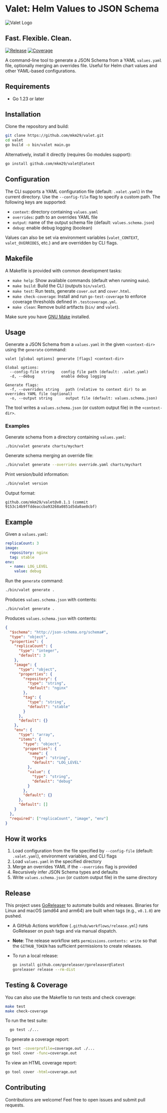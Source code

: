# Valet: Helm Values to JSON Schema

![Valet Logo](./images/logov2.png)

## Fast. Flexible. Clean.

<!-- GitHub Actions release status -->
[![Release](https://github.com/mkm29/valet/actions/workflows/release.yml/badge.svg)](https://github.com/mkm29/valet/actions/workflows/release.yml)
[![Coverage](https://github.com/mkm29/valet/actions/workflows/coverage.yml/badge.svg)](https://github.com/mkm29/valet/actions/workflows/coverage.yml)

A command-line tool to generate a JSON Schema from a YAML `values.yaml` file, optionally merging an overrides file. Useful for Helm chart values and other YAML-based configurations.

## Requirements

- Go 1.23 or later

## Installation

Clone the repository and build:

  ```bash
  git clone https://github.com/mkm29/valet.git
  cd valet
  go build -o bin/valet main.go
  ```

Alternatively, install it directly (requires Go modules support):

  ```bash
  go install github.com/mkm29/valet@latest
  ```

## Configuration

The CLI supports a YAML configuration file (default: `.valet.yaml`) in the current directory. Use the `--config-file` flag to specify a custom path. The following keys are supported:

- `context`: directory containing `values.yaml`
- `overrides`: path to an overrides YAML file
- `output`: name of the output schema file (default: `values.schema.json`)
- `debug`: enable debug logging (boolean)

Values can also be set via environment variables (`valet_CONTEXT`, `valet_OVERRIDES`, etc.) and are overridden by CLI flags.

## Makefile

A Makefile is provided with common development tasks:

- `make help`: Show available commands (default when running `make`).
- `make build`: Build the CLI (outputs `bin/valet`).
- `make test`: Run tests, generate `cover.out` and `cover.html`.
- `make check-coverage`: Install and run `go-test-coverage` to enforce coverage thresholds defined in `.testcoverage.yml`.
- `make clean`: Remove build artifacts (`bin/` and `valet`).

Make sure you have [GNU Make](https://www.gnu.org/software/make/) installed.

## Usage

Generate a JSON Schema from a `values.yaml` in the given `<context-dir>` using the `generate` command:

```console
valet [global options] generate [flags] <context-dir>

Global options:
  --config-file string   config file path (default: .valet.yaml)
  -d, --debug            enable debug logging

Generate flags:
  -f, --overrides string   path (relative to context dir) to an overrides YAML file (optional)
  -o, --output string      output file (default: values.schema.json)
```

The tool writes a `values.schema.json` (or custom output file) in the `<context-dir>`.

### Examples

Generate schema from a directory containing `values.yaml`:

  ```bash
  ./bin/valet generate charts/mychart
  ```

Generate schema merging an override file:

  ```bash
  ./bin/valet generate --overrides override.yaml charts/mychart
  ```

Print version/build information:

  ```bash
  ./bin/valet version
  ```

Output format:

  ```text
  github.com/mkm29/valet@v0.1.1 (commit 9153c14b9ffddeaccba93268a0851d5da0ae8cbf)
  ```

## Example

Given a `values.yaml`:

  ```yaml
  replicaCount: 3
  image:
    repository: nginx
    tag: stable
  env:
    - name: LOG_LEVEL
      value: debug
  ```

Run the `generate` command:

  ```bash
  ./bin/valet generate .
  ```

Produces `values.schema.json` with contents:

  ```bash
  ./bin/valet generate .
  ```

Produces `values.schema.json` with contents:

  ```json
  {
    "$schema": "http://json-schema.org/schema#",
    "type": "object",
    "properties": {
      "replicaCount": {
        "type": "integer",
        "default": 3
      },
      "image": {
        "type": "object",
        "properties": {
          "repository": {
            "type": "string",
            "default": "nginx"
          },
          "tag": {
            "type": "string",
            "default": "stable"
          }
        },
        "default": {}
      },
      "env": {
        "type": "array",
        "items": {
          "type": "object",
          "properties": {
            "name": {
              "type": "string",
              "default": "LOG_LEVEL"
            },
            "value": {
              "type": "string",
              "default": "debug"
            }
          },
          "default": {}
        },
        "default": []
      }
    },
    "required": ["replicaCount", "image", "env"]
  }
  ```

## How it works

1. Load configuration from the file specified by `--config-file` (default: `.valet.yaml`), environment variables, and CLI flags
2. Load `values.yaml` in the specified directory
3. Merge an overrides YAML if the `--overrides` flag is provided
4. Recursively infer JSON Schema types and defaults
5. Write `values.schema.json` (or custom output file) in the same directory
 
## Release

This project uses [GoReleaser](https://goreleaser.com) to automate builds and releases. Binaries for Linux and macOS (amd64 and arm64) are built when tags (e.g., `v0.1.0`) are pushed.

- A GitHub Actions workflow (`.github/workflows/release.yml`) runs GoReleaser on push tags and via manual dispatch.
- **Note**: The release workflow sets `permissions.contents: write` so that the `GITHUB_TOKEN` has sufficient permissions to create releases.
- To run a local release:

  ```bash
  go install github.com/goreleaser/goreleaser@latest
  goreleaser release --rm-dist
  ```

## Testing & Coverage

You can also use the Makefile to run tests and check coverage:

  ```bash
  make test
  make check-coverage
  ```

To run the test suite:

```bash
  go test ./...
```

To generate a coverage report:

  ```bash
  go test -coverprofile=coverage.out ./...
  go tool cover -func=coverage.out
  ```

To view an HTML coverage report:

  ```bash
  go tool cover -html=coverage.out
  ```

## Contributing

Contributions are welcome! Feel free to open issues and submit pull requests.